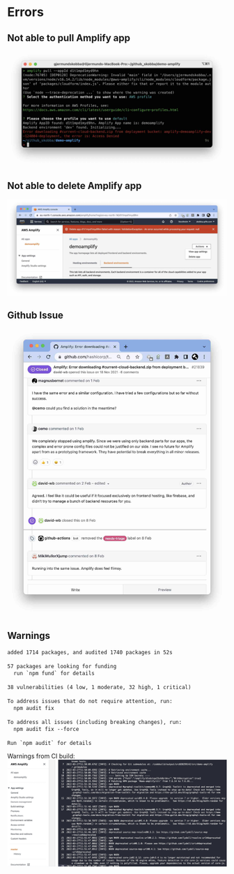 # Errors

## Not able to pull Amplify app
![amplify-pull-error.jpg](amplify-pull-error.jpg)

## Not able to delete Amplify app
![amplify-delete-error.jpg](amplify-delete-error.jpg)

## Github Issue
![amplify-github-issue.jpg](amplify-github-issue.jpg)

## Warnings
```
added 1714 packages, and audited 1740 packages in 52s

57 packages are looking for funding
  run `npm fund` for details

38 vulnerabilities (4 low, 1 moderate, 32 high, 1 critical)

To address issues that do not require attention, run:
  npm audit fix

To address all issues (including breaking changes), run:
  npm audit fix --force

Run `npm audit` for details
```

Warnings from CI build:
![amplify-warnings.jpg](amplify-warnings.jpg)


